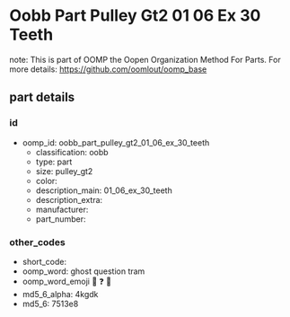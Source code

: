 # Oobb Part Pulley Gt2 01 06 Ex 30 Teeth  

note: This is part of OOMP the Oopen Organization Method For Parts. For more details: https://github.com/oomlout/oomp_base

##  part details





### id
* oomp_id: oobb_part_pulley_gt2_01_06_ex_30_teeth
  * classification: oobb
  * type: part
  * size: pulley_gt2
  * color: 
  * description_main: 01_06_ex_30_teeth
  * description_extra: 
  * manufacturer: 
  * part_number: 

### other_codes
* short_code: 
* oomp_word: ghost question tram
* oomp_word_emoji :ghost: :question: :tram:
* md5_6_alpha: 4kgdk
* md5_6: 7513e8